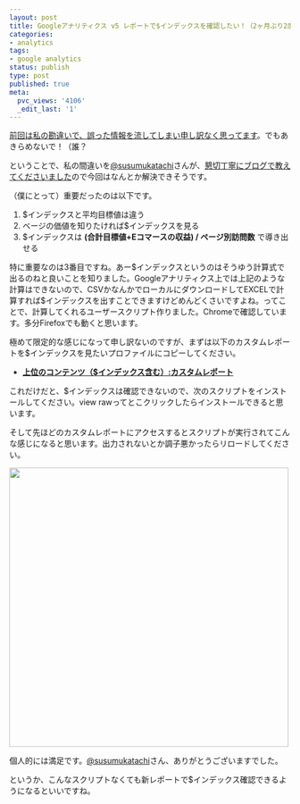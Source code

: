 ```yaml
---
layout: post
title: Googleアナリティクス v5 レポートで$インデックスを確認したい！（2ヶ月ぶり2度目）
categories:
- analytics
tags:
- google analytics
status: publish
type: post
published: true
meta:
  pvc_views: '4106'
  _edit_last: '1'
---
```

<a href="http://t32k.me/mol/log/index-value-ga-v5/">前回は私の勘違いで、誤った情報を流してしまい申し訳なく思ってます</a>。でもあきらめないで！（誰？

ということで、私の間違いを<a href="https://twitter.com/#!/susumukatachi">@susumukatachi</a>さんが、<a href="http://susumukatachi.jp/archives/1930">懇切丁寧にブログで教えてくださいました</a>ので今回はなんとか解決できそうです。

<!--more-->

（僕にとって）重要だったのは以下です。
<ol>
	<li>$インデックスと平均目標値は違う</li>
	<li>ベージの価値を知りたければ$インデックスを見る</li>
	<li>$インデックスは <strong>(合計目標値+Eコマースの収益) / ページ別訪問数</strong> で導き出せる</li>
</ol>
特に重要なのは3番目ですね。あー$インデックスというのはそうゆう計算式で出るのねと良いことを知りました。Googleアナリティクス上では上記のような計算はできないので、CSVかなんかでローカルにダウンロードしてEXCELで計算すれば$インデックスを出すことできますけどめんどくさいですよね。ってことで、計算してくれるユーザースクリプト作りました。Chromeで確認しています。多分Firefoxでも動くと思います。

極めて限定的な感じになって申し訳ないのですが、まずは以下のカスタムレポートを$インデックスを見たいプロファイルにコピーしてください。
<ul>
	<li><strong><a href="https://www.google.com/analytics/web/permalink?type=custom_report&amp;uid=fMTOTwpxTJisMbu_6h-Mdw">上位のコンテンツ（$インデックス含む）:カスタムレポート</a></strong></li>
</ul>
これだけだと、$インデックスは確認できないので、次のスクリプトをインストールしてください。view rawってとこクリックしたらインストールできると思います。

<script src="https://gist.github.com/1471956.js?file=calculate_index.user.js"></script>

そして先ほどのカスタムレポートにアクセスするとスクリプトが実行されてこんな感じになると思います。出力されないとか調子悪かったらリロードしてください。

<a href="/static/blog/2011/12/Google-Analytics.png"><img src="/static/blog/2011/12/Google-Analytics.png" alt="" title="Google-Analytics" width="500" class="fig aligncenter size-medium wp-image-3810" /></a>

個人的には満足です。<a href="https://twitter.com/#!/susumukatachi">@susumukatachi</a>さん、ありがとうございますでした。

というか、こんなスクリプトなくても新レポートで$インデックス確認できるようになるといいですね。
